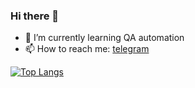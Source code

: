 ### Hi there 👋 

- 🌱 I’m currently learning QA automation
- 📫 How to reach me: [telegram](https://t.me/xk_999)

[![Top Langs](https://github-readme-stats.vercel.app/api/top-langs/?username=xk999&layout=compact)](https://github.com/anuraghazra/github-readme-stats)

<!--
**xk999/xk999** is a ✨ _special_ ✨ repository because its `README.md` (this file) appears on your GitHub profile.

Here are some ideas to get you started:

- 🔭 I’m currently working on ...
- 🌱 I’m currently learning ...
- 👯 I’m looking to collaborate on ...
- 🤔 I’m looking for help with ...
- 💬 Ask me about ...
- 📫 How to reach me: ...
- 😄 Pronouns: ...
- ⚡ Fun fact: ...
-->
